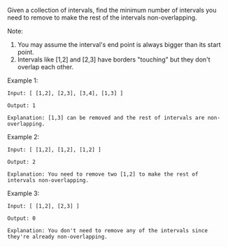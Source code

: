 Given a collection of intervals, find the minimum number of intervals you need to remove to make the rest of the intervals non-overlapping.

Note:
1. You may assume the interval's end point is always bigger than its start point.
2. Intervals like [1,2] and [2,3] have borders "touching" but they don't overlap each other.

Example 1:
```
Input: [ [1,2], [2,3], [3,4], [1,3] ]

Output: 1

Explanation: [1,3] can be removed and the rest of intervals are non-overlapping.
```
Example 2:
```
Input: [ [1,2], [1,2], [1,2] ]

Output: 2

Explanation: You need to remove two [1,2] to make the rest of intervals non-overlapping.
```
Example 3:
```
Input: [ [1,2], [2,3] ]

Output: 0

Explanation: You don't need to remove any of the intervals since they're already non-overlapping.
```